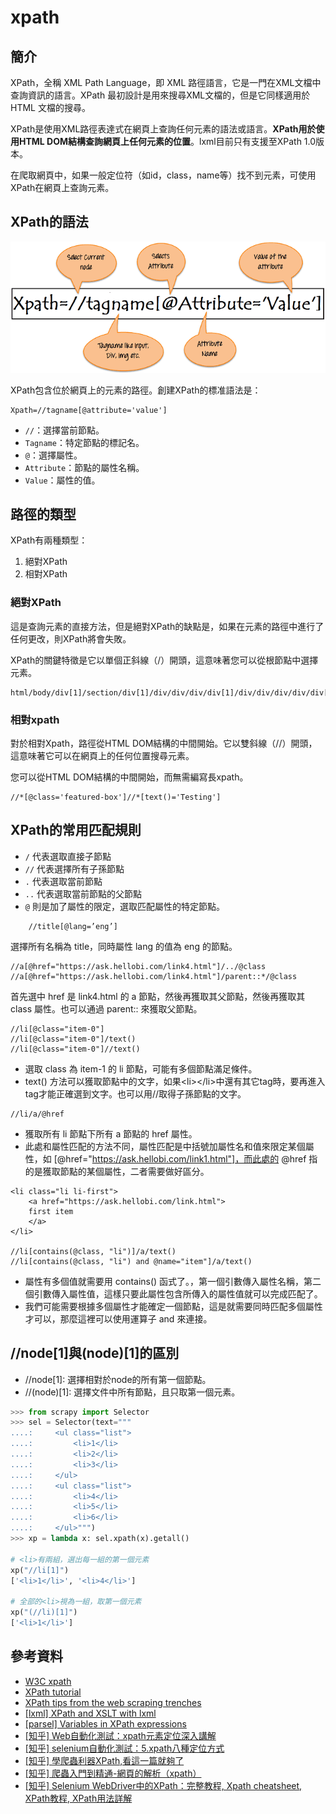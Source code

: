# xpath

## 簡介

XPath，全稱 XML Path Language，即 XML 路徑語言，它是一門在XML文檔中查詢資訊的語言。XPath 最初設計是用來搜尋XML文檔的，但是它同樣適用於 HTML 文檔的搜尋。

XPath是使用XML路徑表達式在網頁上查詢任何元素的語法或語言。**XPath用於使用HTML DOM結構查詢網頁上任何元素的位置**。lxml目前只有支援至XPath 1.0版本。

在爬取網頁中，如果一般定位符（如id，class，name等）找不到元素，可使用XPath在網頁上查詢元素。

## XPath的語法

![](../../.gitbook/assets/XPathinSele1-min.png)

XPath包含位於網頁上的元素的路徑。創建XPath的標准語法是：

```markup
Xpath=//tagname[@attribute='value']
```

* `//`：選擇當前節點。
* `Tagname`：特定節點的標記名。
* `@`：選擇屬性。
* `Attribute`：節點的屬性名稱。
* `Value`：屬性的值。

## 路徑的類型

XPath有兩種類型：

1. 絕對XPath
2. 相對XPath

### 絕對XPath

這是查詢元素的直接方法，但是絕對XPath的缺點是，如果在元素的路徑中進行了任何更改，則XPath將會失敗。

XPath的關鍵特徵是它以單個正斜線（/）開頭，這意味著您可以從根節點中選擇元素。

```markup
html/body/div[1]/section/div[1]/div/div/div/div[1]/div/div/div/div/div[3]/div[1]/div/h4[1]/b
```

### 相對xpath

對於相對Xpath，路徑從HTML DOM結構的中間開始。它以雙斜線（//）開頭，這意味著它可以在網頁上的任何位置搜尋元素。

您可以從HTML DOM結構的中間開始，而無需編寫長xpath。

```markup
//*[@class='featured-box']//*[text()='Testing']
```



## XPath的常用匹配規則

* `/` 代表選取直接子節點
* `//` 代表選擇所有子孫節點
* `.` 代表選取當前節點
* `..` 代表選取當前節點的父節點
* `@` 則是加了屬性的限定，選取匹配屬性的特定節點。

```markup
	//title[@lang=’eng’]
```

選擇所有名稱為 title，同時屬性 lang 的值為 eng 的節點。

```markup
//a[@href="https://ask.hellobi.com/link4.html"]/../@class
//a[@href="https://ask.hellobi.com/link4.html"]/parent::*/@class
```

首先選中 href 是 link4.html 的 a 節點，然後再獲取其父節點，然後再獲取其 class 屬性。也可以通過 parent:: 來獲取父節點。

```markup
//li[@class="item-0"]
//li[@class="item-0"]/text()
//li[@class="item-0"]//text()
```

* 選取 class 為 item-1 的 li 節點，可能有多個節點滿足條件。
* text() 方法可以獲取節點中的文字，如果\<li>\</li>中還有其它tag時，要再進入tag才能正確選到文字。也可以用//取得子孫節點的文字。

```markup
//li/a/@href
```

* 獲取所有 li 節點下所有 a 節點的 href 屬性。
* 此處和屬性匹配的方法不同，屬性匹配是中括號加屬性名和值來限定某個屬性，如 \[@href="https://ask.hellobi.com/link1.html"]，而此處的 @href 指的是獲取節點的某個屬性，二者需要做好區分。

```markup
<li class="li li-first">
    <a href="https://ask.hellobi.com/link.html">
    first item
    </a>
</li>

//li[contains(@class, "li")]/a/text()
//li[contains(@class, "li") and @name="item"]/a/text()
```

* 屬性有多個值就需要用 contains() 函式了。，第一個引數傳入屬性名稱，第二個引數傳入屬性值，這樣只要此屬性包含所傳入的屬性值就可以完成匹配了。
* 我們可能需要根據多個屬性才能確定一個節點，這是就需要同時匹配多個屬性才可以，那麼這裡可以使用運算子 and 來連接。

## //node\[1]與(node)\[1]的區別

* //node\[1]: 選擇相對於node的所有第一個節點。
* //(node)\[1]: 選擇文件中所有節點，且只取第一個元素。

```python
>>> from scrapy import Selector
>>> sel = Selector(text="""
....:     <ul class="list">
....:         <li>1</li>
....:         <li>2</li>
....:         <li>3</li>
....:     </ul>
....:     <ul class="list">
....:         <li>4</li>
....:         <li>5</li>
....:         <li>6</li>
....:     </ul>""")
>>> xp = lambda x: sel.xpath(x).getall()

# <li>有兩組，選出每一組的第一個元素
xp("//li[1]")
['<li>1</li>', '<li>4</li>']

# 全部的<li>視為一組，取第一個元素
xp("(//li)[1]")
['<li>1</li>']
```



## 參考資料

* [W3C xpath](https://www.w3.org/TR/xpath/)
* [XPath tutorial](https://www.zvon.org/comp/r/tut-XPath\_1.html)
* [XPath tips from the web scraping trenches](https://www.zyte.com/blog/xpath-tips-from-the-web-scraping-trenches/)
* [\[lxml\] XPath and XSLT with lxml](https://lxml.de/xpathxslt.html)
* [\[parsel\] Variables in XPath expressions](https://parsel.readthedocs.io/en/latest/usage.html#variables-in-xpath-expressions)
* [\[知乎\] Web自動化測試：xpath元素定位深入講解](https://zhuanlan.zhihu.com/p/145066705)
* [\[知乎\] selenium自動化測試：5.xpath八種定位方式](https://zhuanlan.zhihu.com/p/137524713)
* [\[知乎\] 學爬蟲利器XPath,看這一篇就夠了](https://zhuanlan.zhihu.com/p/29436838)
* [\[知乎\] 爬蟲入門到精通-網頁的解析（xpath）](https://zhuanlan.zhihu.com/p/25572729)
* [\[知乎\] Selenium WebDriver中的XPath：完整教程, Xpath cheatsheet, XPath教程, XPath用法詳解](https://justcode.ikeepstudying.com/2020/01/selenium-webdriver%E4%B8%AD%E7%9A%84xpath%EF%BC%9A%E5%AE%8C%E6%95%B4%E6%95%99%E7%A8%8B-xpath-cheatsheet-xpath%E6%95%99%E7%A8%8B-xpath%E7%94%A8%E6%B3%95%E8%AF%A6%E8%A7%A3/)
